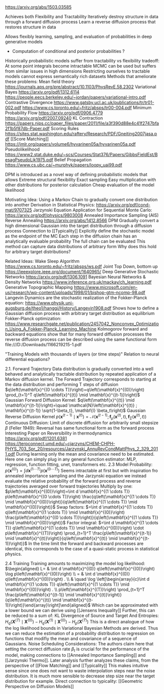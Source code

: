 https://arxiv.org/abs/1503.03585

Achieves both Flexibility and Tractability
Iteratively destroy structure in data through a forward diffusion process
Learn a reverse diffusion process that restores structure in data

Allows flexibly learning, sampling, and evaluation of probabilities in deep generative models
* Computation of conditional and posterior probabilities ? 

Historically probabilistic models suffer from tractability vs flexibility tradeoff: 
	At some point integrals become intractable
	MCMC can be used but suffers from similar issues in high dimensions
	Restricting ourselves to tractable models cannot express semantically rich datasets
	Methods that ameliorate these problems:
		Mean field theory 
			https://journals.aps.org/pre/abstract/10.1103/PhysRevE.58.2302
		Variational Bayes
			 https://arxiv.org/pdf/1312.6114
			 https://people.eecs.berkeley.edu/~jordan/papers/variational-intro.pdf
		Contrastive Divergence
			https://www.gatsby.ucl.ac.uk/publications/tr/tr01-002.pdf
			https://www.cs.toronto.edu/~fritz/absps/tr00-004.pdf
		Minimum Probability Flow
			https://arxiv.org/pdf/0906.4779
			https://arxiv.org/pdf/2007.09240
		KL Contraction
			https://papers.nips.cc/paper_files/paper/2011/file/a3f390d88e4c41f2747bfa2f1b5f87db-Paper.pdf
		Scoring Rules
			https://sites.stat.washington.edu/raftery/Research/PDF/Gneiting2007jasa.pdf
		[[Score Matching]]
			https://jmlr.org/papers/volume6/hyvarinen05a/hyvarinen05a.pdf
		Pseudolikelihood
			https://www2.stat.duke.edu/~scs/Courses/Stat376/Papers/GibbsFieldEst/BesagPseudoLik1975.pdf
		Belief Propagation
			https://www.cs.ubc.ca/~murphyk/papers/loopy_uai99.pdf

DPM is introduced as a novel way of defining probabilistic models that allows
	Extreme structural flexibility
	Exact sampling
	Easy multiplication with other distributions for posterior calculation
	Cheap evaluation of the model likelihood

Motivating Idea:
	Using a Markov Chain to gradually convert one distribution into another
	Derivation in Statistical Physics: https://arxiv.org/pdf/cond-mat/9707325
		Jarzynski Equation
	Application for Sequential Monte Carlo: https://arxiv.org/pdf/physics/9803008
		Annealed Importance Sampling (AIS)
		Reverse Annealing https://arxiv.org/abs/1412.8566
	DPM Gradually convert a high dimensional Gaussian into the target distribution through a diffusion process 
		Connection to [[Typicality]]
	Explicitly define the stochastic model as the endpoint of the MC
	Each step in the diffusion chain has an analytically evaluable probability 
		The full chain can be evaluated
	This method can capture data distributions of arbitrary form
		Why does this hold for arbitrary target distributions?

Related Ideas:
	Wake Sleep Algorithm https://www.cs.toronto.edu/~fritz/absps/ws.pdf
	Joint Top Down, bottom up https://ieeexplore.ieee.org/document/1640965/
	Deep Generative Stochastic Networks https://arxiv.org/pdf/1306.1091
	Bayesian Neural Networks & Density Networks https://www.inference.org.uk/mackay/ch_learning.pdf
	Generative Topographic Mapping https://www.microsoft.com/en-us/research/wp-content/uploads/1998/01/bishop-gtm-ncomp-98.pdf
	Langevin Dynamics are the stochastic realization of the Fokker-Planck equation:
		https://www.physik.uni-augsburg.de/theo1/hanggi/History/Langevin1908.pdf
		Shows how to define a Gaussian diffusion process with arbitrary target distribution as equilibrium
	Fokker-Planck optimization:
		https://www.researchgate.net/publication/2457042_Nonconvex_Optimization_Using_A_Fokker-Planck_Learning_Machine
	Kolmogorov forward and backward equations show that for many forward diffusion processes the reverse diffusion process can be described using the same functional form
		file:///D:/Downloads/1166219215-1.pdf
	

"Training Models with thousands of layers (or time steps)"
	Relation to neural differential equations? 

2.1. Forward Trajectory
	Data distribution is gradually converted into a well behaved and analytically tractable distribution by repeated application of a Markov diffusion kernel.
	The Forward Trajectory corresponds to starting at the data distribution and performing T steps of diffusion
		$q\left(\mathbf{x}^{(0 \cdots T)}\right)=q\left(\mathbf{x}^{(0)}\right) \prod_{t=1}^T q\left(\mathbf{x}^{(t)} \mid \mathbf{x}^{(t-1)}\right)$
	Gaussian Forward Diffusion Kernel:
		$q\left(\mathbf{x}^{(t)} \mid \mathbf{x}^{(t-1)}\right)=\quad \mathcal{N}\left(\mathbf{x}^{(t)} ; \mathbf{x}^{(t-1)} \sqrt{1-\beta_t}, \mathbf{I} \beta_t\right)$
	Gaussian Reverse Diffusion Kernel
		$p\left(\mathbf{x}^{(t-1)} \mid \mathbf{x}^{(t)}\right)=\mathcal{N}\left(\mathbf{x}^{(t-1)} ; \mathbf{f}_\mu\left(\mathbf{x}^{(t)}, t\right), \mathbf{f}_{\Sigma}\left(\mathbf{x}^{(t)}, t\right)\right)$
	Continuous Diffusion: 
		Limit of discrete diffusion for arbitrarily small stepsize $\beta$
		(Feller 1949): Reversal has same functional form as the forward process
		Interesting Paper on Reversibility in thermodynamics https://arxiv.org/pdf/1201.6381
		https://terpconnect.umd.edu/~cjarzyns/CHEM-CHPH-PHYS_703_Spr_20/resources/Jarzynski_AnnuRevCondMattPhys_2_329_2011.pdf
	During learning only the mean and covariance need to be estimated.
		Here one can simply plug in any general function estimator:
			MLP, regression, function fitting, unet, transformers etc.
2.3 Model Probability: 
	$p\left(\mathbf{x}^{(0)}\right)=\int d \mathbf{x}^{(1 \cdots T)} p\left(\mathbf{x}^{(0 \cdots T)}\right)$
	Seems intractable at first but with inspiration fro annealed importance sampling and the Jarzynski equation we instead evaluate the relative probability of the forward process and reverse trajectories averaged over forward trajectories
	Multiply by one: 
		$p\left(\mathbf{x}^{(0)}\right)=\int d \mathbf{x}^{(1 \cdots T)} p\left(\mathbf{x}^{(0 \cdots T)}\right) \frac{q\left(\mathbf{x}^{(1 \cdots T)} \mid \mathbf{x}^{(0)}\right)}{q\left(\mathbf{x}^{(1 \cdots T)} \mid \mathbf{x}^{(0)}\right)}$
	Swap factors:
		$=\int d \mathbf{x}^{(1 \cdots T)} q\left(\mathbf{x}^{(1 \cdots T)} \mid \mathbf{x}^{(0)}\right) \frac{p\left(\mathbf{x}^{(0 \cdots T)}\right)}{q\left(\mathbf{x}^{(1 \cdots T)} \mid \mathbf{x}^{(0)}\right)}$
	Factor integral:
		$=\int d \mathbf{x}^{(1 \cdots T)} q\left(\mathbf{x}^{(1 \cdots T)} \mid \mathbf{x}^{(0)}\right) \cdot p\left(\mathbf{x}^{(T)}\right) \prod_{t=1}^T \frac{p\left(\mathbf{x}^{(t-1)} \mid \mathbf{x}^{(t)}\right)}{q\left(\mathbf{x}^{(t)} \mid \mathbf{x}^{(t-1)}\right)}$
	In the time limit the forward and backward processes are identical, this corresponds to the case of a quasi-static process  in statistical physics.

2.4 Training
	Training amounts to maximizing the model log likelihood: 
	$\begin{aligned} L= & \int d \mathbf{x}^{(0)} q\left(\mathbf{x}^{(0)}\right) \log p\left(\mathbf{x}^{(0)}\right) \\ = & \int d \mathbf{x}^{(0)} q\left(\mathbf{x}^{(0)}\right) . \\ & \quad \log \left[\begin{array}{c}\int d \mathbf{x}^{(1 \cdots T)} q\left(\mathbf{x}^{(1 \cdots T)} \mid \mathbf{x}^{(0)}\right) . \\ p\left(\mathbf{x}^{(T)}\right) \prod_{t=1}^T \frac{p\left(\mathbf{x}^{(t-1)} \mid \mathbf{x}^{(t)}\right)}{q\left(\mathbf{x}^{(t)} \mid \mathbf{x}^{(t-1)}\right)}\end{array}\right]\end{aligned}$
	Which can be approximated with a lower bound we can derive using [[Jensens Inequality]]
	Further, this can be reduced to a sum of: 
		KL Divergence of Source and Target
		And Entropies: $H_q\left(\mathbf{X}^{(T)} \mid \mathbf{X}^{(0)}\right)-H_q\left(\mathbf{X}^{(1)} \mid \mathbf{X}^{(0)}\right)-H_p\left(\mathbf{X}^{(T)}\right)$
		This is a direct analogue of how the log likelihood bounds in Variational Bayesian Methods are derived.
	Thus we can reduce the estimation of a probability distribution to regression on functions that modifiy the mean and covariance of a sequence of Gaussians.
	Noise Scheduling Considerations: 
	The authors claim here that setting the correct diffusion rate $\beta_t$ is crucial for the performance of the model, making connections to [[Annealed Importance Sampling]] and [[Jarzynski Thermo]]. Later analysis further analyzes these claims, from the perspective of [[Flow Matching]] and [[Typicality]] This makes intuitive sense since one does not want to waste interpolation steps near the noise distribution. It is much more sensible to decrease step size near the target distribution for example. Direct connection to typicality: [[Geometric Perspective on Diffusion Models]]
	